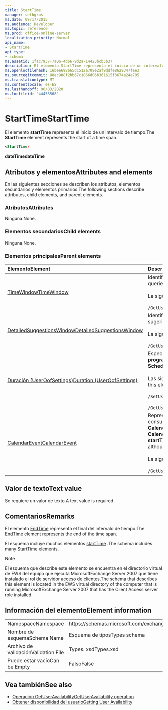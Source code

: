 ```yaml
---
title: StartTime
manager: sethgros
ms.date: 09/17/2015
ms.audience: Developer
ms.topic: reference
ms.prod: office-online-server
localization_priority: Normal
api_name:
- StartTime
api_type:
- schema
ms.assetid: 1fac7937-7a06-4d66-9d2a-14423bcb3b37
description: El elemento StartTime representa el inicio de un intervalo de tiempo.
ms.openlocfilehash: 16bee698b65dc512a709e2af9ddfe8629347fee3
ms.sourcegitcommit: 88ec988f2bb67c1866d06b361615f3674a24e795
ms.translationtype: MT
ms.contentlocale: es-ES
ms.lasthandoff: 06/03/2020
ms.locfileid: "44458568"
---
```

# <a name="starttime"></a><span data-ttu-id="a7993-103">StartTime</span><span class="sxs-lookup"><span data-stu-id="a7993-103">StartTime</span></span>

<span data-ttu-id="a7993-104">El elemento **startTime** representa el inicio de un intervalo de tiempo.</span><span class="sxs-lookup"><span data-stu-id="a7993-104">The **StartTime** element represents the start of a time span.</span></span> 
  
```xml
<StartTime/
```

<span data-ttu-id="a7993-105">**dateTime**</span><span class="sxs-lookup"><span data-stu-id="a7993-105">**dateTime**</span></span>

## <a name="attributes-and-elements"></a><span data-ttu-id="a7993-106">Atributos y elementos</span><span class="sxs-lookup"><span data-stu-id="a7993-106">Attributes and elements</span></span>

<span data-ttu-id="a7993-107">En las siguientes secciones se describen los atributos, elementos secundarios y elementos primarios.</span><span class="sxs-lookup"><span data-stu-id="a7993-107">The following sections describe attributes, child elements, and parent elements.</span></span>
  
### <a name="attributes"></a><span data-ttu-id="a7993-108">Atributos</span><span class="sxs-lookup"><span data-stu-id="a7993-108">Attributes</span></span>

<span data-ttu-id="a7993-109">Ninguna.</span><span class="sxs-lookup"><span data-stu-id="a7993-109">None.</span></span>
  
### <a name="child-elements"></a><span data-ttu-id="a7993-110">Elementos secundarios</span><span class="sxs-lookup"><span data-stu-id="a7993-110">Child elements</span></span>

<span data-ttu-id="a7993-111">Ninguna.</span><span class="sxs-lookup"><span data-stu-id="a7993-111">None.</span></span>
  
### <a name="parent-elements"></a><span data-ttu-id="a7993-112">Elementos principales</span><span class="sxs-lookup"><span data-stu-id="a7993-112">Parent elements</span></span>

|<span data-ttu-id="a7993-113">**Elemento**</span><span class="sxs-lookup"><span data-stu-id="a7993-113">**Element**</span></span>|<span data-ttu-id="a7993-114">**Descripción**</span><span class="sxs-lookup"><span data-stu-id="a7993-114">**Description**</span></span>|
|:-----|:-----|
|[<span data-ttu-id="a7993-115">TimeWindow</span><span class="sxs-lookup"><span data-stu-id="a7993-115">TimeWindow</span></span>](timewindow.md) <br/> |<span data-ttu-id="a7993-116">Identifica el intervalo de tiempo consultado para obtener la información de disponibilidad del usuario.</span><span class="sxs-lookup"><span data-stu-id="a7993-116">Identifies the time span queried for the user availability information.</span></span>  <br/><br/> <span data-ttu-id="a7993-117">La siguiente es la expresión XPath a este elemento:</span><span class="sxs-lookup"><span data-stu-id="a7993-117">The following is the XPath expression to this element:</span></span>  <br/><br/>  `/GetUserAvailabilityRequest/FreeBusyViewOptions/TimeWindow` <br/> |
|[<span data-ttu-id="a7993-118">DetailedSuggestionsWindow</span><span class="sxs-lookup"><span data-stu-id="a7993-118">DetailedSuggestionsWindow</span></span>](detailedsuggestionswindow.md) <br/> |<span data-ttu-id="a7993-119">Identifica el intervalo de tiempo que se consulta para obtener información detallada sobre las horas de reunión sugeridas.</span><span class="sxs-lookup"><span data-stu-id="a7993-119">Identifies the time span that is queried for detailed information about suggested meeting times.</span></span>  <br/><br/> <span data-ttu-id="a7993-120">La siguiente es la expresión XPath a este elemento:</span><span class="sxs-lookup"><span data-stu-id="a7993-120">The following is the XPath expression to this element:</span></span> <br/> <br/>  `/GetUserAvailabilityRequest/SuggestionViewOptions/DetailedSuggestionsWindow` <br/> |
|[<span data-ttu-id="a7993-121">Duración (UserOofSettings)</span><span class="sxs-lookup"><span data-stu-id="a7993-121">Duration (UserOofSettings)</span></span>](duration-useroofsettings.md) <br/> | <span data-ttu-id="a7993-122">Especifica el tiempo durante el que se habilita el estado fuera de la oficina si el elemento [OofState](oofstate.md) está establecido en **programado**.</span><span class="sxs-lookup"><span data-stu-id="a7993-122">Specifies the duration for which the Out of Office (OOF) status is enabled if the [OofState](oofstate.md) element is set to **Scheduled**.</span></span>  <br/><br/>  <span data-ttu-id="a7993-123">Las siguientes son las posibles expresiones de XPath a este elemento:</span><span class="sxs-lookup"><span data-stu-id="a7993-123">The following are the possible XPath expressions to this element:</span></span> <br/> <br/>  `/SetUserOofSettingsRequest/UserOofSettings/Duration` <br/><br/>  `/GetUserOofSettingsResponse/OofSettings/Duration` <br/> |
|[<span data-ttu-id="a7993-124">CalendarEvent</span><span class="sxs-lookup"><span data-stu-id="a7993-124">CalendarEvent</span></span>](calendarevent.md) <br/> |<span data-ttu-id="a7993-125">Representa una ocurrencia única del elemento de calendario.</span><span class="sxs-lookup"><span data-stu-id="a7993-125">Represents a unique calendar item occurrence.</span></span> <span data-ttu-id="a7993-126">Se usa para las consultas de disponibilidad.</span><span class="sxs-lookup"><span data-stu-id="a7993-126">This is used for Availability inquiries.</span></span> <span data-ttu-id="a7993-127">El elemento **startTime** es obligatorio en el elemento **CalendarEvent** .</span><span class="sxs-lookup"><span data-stu-id="a7993-127">The **StartTime** element is required in the **CalendarEvent** element.</span></span> <span data-ttu-id="a7993-128">El elemento **startTime** del elemento **CalendarEvent** es único para el tipo **CalendarEvent** , aunque contiene los mismos valores de faceta que los elementos **startTime** en el tipo de **duración** .</span><span class="sxs-lookup"><span data-stu-id="a7993-128">The **StartTime** element in the **CalendarEvent** element is unique to the **CalendarEvent** type although it contains the same facet values that the **StartTime** elements in the **Duration** type contain.</span></span>  <br/><br/> <span data-ttu-id="a7993-129">La siguiente es la expresión XPath a este elemento:</span><span class="sxs-lookup"><span data-stu-id="a7993-129">The following is the XPath expression to this element:</span></span>  <br/> <br/> `/GetUserAvailabilityResponse/FreeBusyResponseArray/FreeBusyResponse/FreeBusyView/CalendarEventArray/CalendarEvent[i]` <br/> |
   
## <a name="text-value"></a><span data-ttu-id="a7993-130">Valor de texto</span><span class="sxs-lookup"><span data-stu-id="a7993-130">Text value</span></span>

<span data-ttu-id="a7993-131">Se requiere un valor de texto.</span><span class="sxs-lookup"><span data-stu-id="a7993-131">A text value is required.</span></span>
  
## <a name="remarks"></a><span data-ttu-id="a7993-132">Comentarios</span><span class="sxs-lookup"><span data-stu-id="a7993-132">Remarks</span></span>

<span data-ttu-id="a7993-133">El elemento [EndTime](endtime.md) representa el final del intervalo de tiempo.</span><span class="sxs-lookup"><span data-stu-id="a7993-133">The [EndTime](endtime.md) element represents the end of the time span.</span></span> 
  
<span data-ttu-id="a7993-134">El esquema incluye muchos elementos [startTime](starttime.md) .</span><span class="sxs-lookup"><span data-stu-id="a7993-134">The schema includes many [StartTime](starttime.md) elements.</span></span> 
  
> [!NOTE]
> <span data-ttu-id="a7993-135">El esquema que describe este elemento se encuentra en el directorio virtual de EWS del equipo que ejecuta MicrosoftExchange Server 2007 que tiene instalado el rol de servidor acceso de clientes.</span><span class="sxs-lookup"><span data-stu-id="a7993-135">The schema that describes this element is located in the EWS virtual directory of the computer that is running MicrosoftExchange Server 2007 that has the Client Access server role installed.</span></span> 
  
## <a name="element-information"></a><span data-ttu-id="a7993-136">Información del elemento</span><span class="sxs-lookup"><span data-stu-id="a7993-136">Element information</span></span>

|||
|:-----|:-----|
|<span data-ttu-id="a7993-137">Namespace</span><span class="sxs-lookup"><span data-stu-id="a7993-137">Namespace</span></span>  <br/> |https://schemas.microsoft.com/exchange/services/2006/types  <br/> |
|<span data-ttu-id="a7993-138">Nombre de esquema</span><span class="sxs-lookup"><span data-stu-id="a7993-138">Schema Name</span></span>  <br/> |<span data-ttu-id="a7993-139">Esquema de tipos</span><span class="sxs-lookup"><span data-stu-id="a7993-139">Types schema</span></span>  <br/> |
|<span data-ttu-id="a7993-140">Archivo de validación</span><span class="sxs-lookup"><span data-stu-id="a7993-140">Validation File</span></span>  <br/> |<span data-ttu-id="a7993-141">Types. xsd</span><span class="sxs-lookup"><span data-stu-id="a7993-141">Types.xsd</span></span>  <br/> |
|<span data-ttu-id="a7993-142">Puede estar vacío</span><span class="sxs-lookup"><span data-stu-id="a7993-142">Can be Empty</span></span>  <br/> |<span data-ttu-id="a7993-143">Falso</span><span class="sxs-lookup"><span data-stu-id="a7993-143">False</span></span>  <br/> |
   
## <a name="see-also"></a><span data-ttu-id="a7993-144">Vea también</span><span class="sxs-lookup"><span data-stu-id="a7993-144">See also</span></span>

- [<span data-ttu-id="a7993-145">Operación GetUserAvailability</span><span class="sxs-lookup"><span data-stu-id="a7993-145">GetUserAvailability operation</span></span>](getuseravailability-operation.md)
- [<span data-ttu-id="a7993-146">Obtener disponibilidad del usuario</span><span class="sxs-lookup"><span data-stu-id="a7993-146">Getting User Availability</span></span>](https://msdn.microsoft.com/library/d4133fcb-9b0f-4e6b-aadf-a389da83516a%28Office.15%29.aspx)

